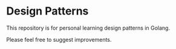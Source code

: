 # Design Patterns
This repository is for personal learning design patterns in Golang.

Please feel free to suggest improvements.